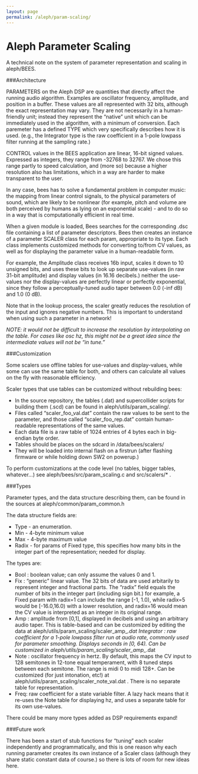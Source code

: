 ```yaml
---
layout: page
permalink: /aleph/param-scaling/
---
```


# Aleph Parameter Scaling

A technical note on the system of parameter representation and scaling in aleph/BEES.

###Architecture

PARAMETERS on the Aleph DSP are quantities that directly affect the running audio algorithm. Examples are oscillator frequency, amplitude, and position in a buffer. These values are all represented with 32 bits, although the exact representation may vary. They are not necessarily in a human-friendly unit; instead they represent the “native” unit which can be immediately used in the algorithm, with a minimum of conversion. Each paremeter has a defined TYPE which very specifically describes how it is used. (e.g., the Integrator type is the raw coefficient in a 1-pole lowpass filter running at the sampling rate.)

CONTROL values in the BEES application are linear, 16-bit signed values. Expressed as integers, they range from -32768 to 32767. We chose this range partly to speed calculation, and (more so) because a higher resolution also has limitations, which in a way are harder to make transparent to the user.

In any case, bees has to solve a fundamental problem in computer music: the mapping from linear control signals, to the physical parameters of sound, which are likely to be nonlinear (for example, pitch and volume are both perceived by humans as lying on an exponential scale) - and to do so in a way that is computationally efficient in real time.

When a given module is loaded, Bees searches for the corresponding .dsc file containing a list of parameter descriptors. Bees then creates an instance of a parameter SCALER class for each param, appropriate to its type. Each class implements customized methods for converting to/from CV values, as well as for displaying the parameter value in a human-readable form.

For example, the Amplitude class receives 16b input, scales it down to 10 unsigned bits, and uses these bits to look up separate use-values (in raw 31-bit amplitude) and display values (in 16.16 decibels.) neither the use-values nor the display-values are perfectly linear or perfectly exponential, since they follow a perceptually-tuned audio taper between 0.0 (-inf dB) and 1.0 (0 dB).

Note that in the lookup process, the scaler greatly reduces the resolution of the input and ignores negative numbers. This is important to understand when using such a parameter in a network!

*NOTE: it would not be difficult to increase the resolution by interpolating on the table. For cases like osc hz, this might not be a great idea since the intermediate values will not be “in tune.”*

###Customization

Some scalers use offline tables for use-values and display-values, while some can use the same table for both, and others can calculate all values on the fly with reasonable efficiency.

Scaler types that use tables can be customized without rebuilding bees:

- In the source repository, the tables (.dat) and supercollider scripts for building them (.scd) can be found in aleph/utils/param_scaling/.
- Files called “scaler_foo_val.dat” contain the raw values to be sent to the parameter, and those called “scaler_foo_rep.dat” contain human-readable representations of the same values.
- Each data file is a raw table of 1024 entries of 4 bytes each in big-endian byte order.
- Tables should be places on the sdcard in /data/bees/scalers/
- They will be loaded into internal flash on a firstrun (after flashing firmware or while holding down SW2 on powerup.)

To perform customizations at the code level (no tables, bigger tables, whatever…) see aleph/bees/src/param_scaling.c and src/scalers/* .

###Types

Parameter types, and the data structure describing them, can be found in the sources at aleph/common/param_common.h

The data structure fields are:

- Type - an enumeration.
- Min - 4-byte minimum value
- Max - 4-byte maximum value
- Radix - for params of Fixed type, this specifies how many bits in the integer part of the representation; needed for display.

The types are:

- Bool : boolean value; can only assume the values 0 and 1.
- Fix : “generic” linear value. The 32 bits of data are used arbitarily to represent integer and fractional parts. The “radix” field equals the number of bits in the integer part (including sign bit.) for example, a Fixed param with radix=1 can include the range [-1, 1.0), while radix=5 would be [-16.0,16.0) with a lower resolution, and radix=16 would mean the CV value is interpreted as an integer in its original range.
- Amp : amplitude from [0,1], displayed in decibels and using an arbitrary audio taper. This is table-based and can be customized by editing the data at aleph/utils/param_scaling/scaler_amp_*.dat
Integrator : raw coefficient for a 1-pole lowpass filter run at audio rate, commonly used for parameter smoothing. Displays seconds in [0, 64). Can be customized in aleph/utils/param_scaling/scaler_amp_*.dat
- Note : oscillator frequency in hertz. By default, this maps the CV input to 128 semitones in 12-tone equal temperament, with 8 tuned steps between each semitone. The range is midi 0 to midi 128+. Can be customized (for just intonation, etc!) at aleph/utils/param_scaling/scaler_note_val.dat . There is no separate table for representation.
- Freq: raw coefficient for a state variable filter. A lazy hack means that it re-uses the Note table for displaying hz, and uses a separate table for its own use-values.

There could be many more types added as DSP requirements expand!

###Future work

There has been a start of stub functions for “tuning” each scaler independently and programmatically, and this is one reason why each running parameter creates its own instance of a Scaler class (although they share static constant data of course.) so there is lots of room for new ideas here.
